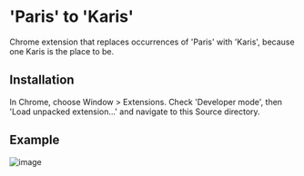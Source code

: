 # 'Paris' to 'Karis'

Chrome extension that replaces occurrences of 'Paris' with 'Karis', because one Karis is
the place to be.

## Installation

In Chrome, choose Window > Extensions. Check 'Developer mode', then 'Load unpacked
extension...' and navigate to this Source directory.

## Example

![image](https://user-images.githubusercontent.com/1324225/70128372-59b95100-1685-11ea-9da5-656e657bcde7.png)
